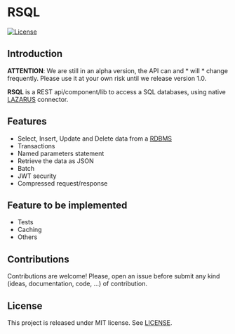 # RSQL

[![License](https://img.shields.io/badge/license-MIT-green.svg)](https://github.com/groupsc10/RSQL/LICENSE.txt)

## Introduction


**ATTENTION**: We are still in an alpha version, the API can and * will * change frequently. Please use it at your own risk until we release version 1.0.

**RSQL** is a REST api/component/lib to access a SQL databases, using native [LAZARUS](https://www.lazarus-ide.org/) connector.

## Features

- Select, Insert, Update and Delete data from a [RDBMS](https://en.wikipedia.org/wiki/Relational_database_management_system)
- Transactions
- Named parameters statement
- Retrieve the data as JSON
- Batch
- JWT security
- Compressed request/response



## Feature to be implemented
- Tests
- Caching
- Others



## Contributions
Contributions are welcome! Please, open an issue before submit any kind (ideas, documentation, code, ...) of contribution.



## License
This project is released under MIT license. See [LICENSE](LICENSE).

